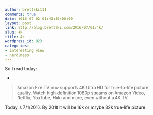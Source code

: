 ```yaml
---
author: brettski111
comments: true
date: 2016-07-02 01:43:38+00:00
layout: post
link: http://blog.brettski.com/2016/07/01/4k/
slug: 4k
title: 4k
wordpress_id: 923
categories:
- interesting view
- nerdiness
---
```


So I read today:



	
  * 


<blockquote>Amazon Fire TV now supports 4K Ultra HD for true-to-life picture quality. Watch high-definition 1080p streams on Amazon Video, Netflix, YouTube, Hulu and more, even without a 4K TV.</blockquote>





Today is 7/1/2016. By 2018 it will be 16k or maybe 32k true-life picture.
